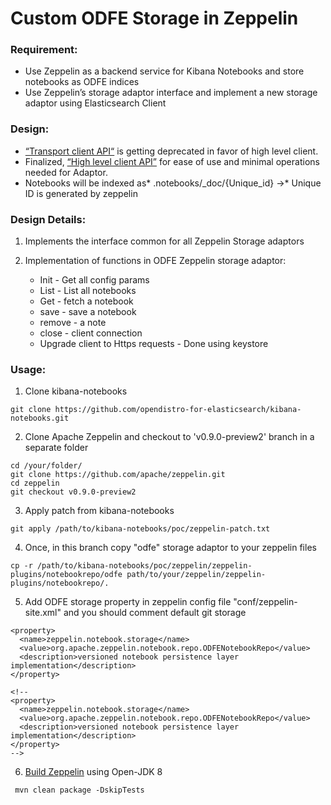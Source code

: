# **Custom ODFE Storage in Zeppelin**

### **Requirement:**

- Use Zeppelin as a backend service for Kibana Notebooks and store notebooks as ODFE indices
- Use Zeppelin’s storage adaptor interface and implement a new storage adaptor using Elasticsearch Client

### **Design:**

- [“Transport client API“](https://www.elastic.co/guide/en/elasticsearch/client/java-api/current/transport-client.html) is getting deprecated in favor of high level client.
- Finalized, [“High level client API”](https://www.elastic.co/guide/en/elasticsearch/client/java-rest/7.8/java-rest-high.html) for ease of use and minimal operations needed for Adaptor.
- Notebooks will be indexed as* .notebooks/\_doc/{Unique_id} →* Unique ID is generated by zeppelin

### **Design Details:**

1. Implements the interface common for all Zeppelin Storage adaptors
2. Implementation of functions in ODFE Zeppelin storage adaptor:

   - Init - Get all config params
   - List - List all notebooks
   - Get - fetch a notebook
   - save - save a notebook
   - remove - a note
   - close - client connection
   - Upgrade client to Https requests - Done using keystore

### **Usage:**


1. Clone kibana-notebooks

```
git clone https://github.com/opendistro-for-elasticsearch/kibana-notebooks.git

```

2. Clone Apache Zeppelin and checkout to 'v0.9.0-preview2' branch in a separate folder

```
cd /your/folder/
git clone https://github.com/apache/zeppelin.git
cd zeppelin
git checkout v0.9.0-preview2
```

3. Apply patch from kibana-notebooks

```
git apply /path/to/kibana-notebooks/poc/zeppelin-patch.txt
```

4. Once, in this branch copy "odfe" storage adaptor to your zeppelin files

```
cp -r /path/to/kibana-notebooks/poc/zeppelin/zeppelin-plugins/notebookrepo/odfe path/to/your/zeppelin/zeppelin-plugins/notebookrepo/.
```

5. Add ODFE storage property in zeppelin config file "conf/zeppelin-site.xml" and you should comment default git storage

```
<property>
  <name>zeppelin.notebook.storage</name>
  <value>org.apache.zeppelin.notebook.repo.ODFENotebookRepo</value>
  <description>versioned notebook persistence layer implementation</description>
</property>

<!--
<property>
  <name>zeppelin.notebook.storage</name>
  <value>org.apache.zeppelin.notebook.repo.ODFENotebookRepo</value>
  <description>versioned notebook persistence layer implementation</description>
</property>
-->
```

6. [Build Zeppelin](https://zeppelin.apache.org/docs/0.9.0-preview2/setup/basics/how_to_build.html) using Open-JDK 8

```
 mvn clean package -DskipTests
```


